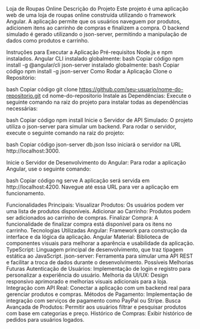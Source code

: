 Loja de Roupas Online
Descrição do Projeto
Este projeto é uma aplicação web de uma loja de roupas online construída utilizando o framework Angular. A aplicação permite que os usuários naveguem por produtos, adicionem itens ao carrinho de compras e finalizem a compra. O backend simulado é gerado utilizando o json-server, permitindo a manipulação de dados como produtos e carrinho.

Instruções para Executar a Aplicação
Pré-requisitos
Node.js e npm instalados.
Angular CLI instalado globalmente:
bash
Copiar código
npm install -g @angular/cli
json-server instalado globalmente:
bash
Copiar código
npm install -g json-server
Como Rodar a Aplicação
Clone o Repositório:

bash
Copiar código
git clone https://github.com/seu-usuario/nome-do-repositorio.git
cd nome-do-repositorio
Instale as Dependências: Execute o seguinte comando na raiz do projeto para instalar todas as dependências necessárias:

bash
Copiar código
npm install
Inicie o Servidor de API Simulado: O projeto utiliza o json-server para simular um backend. Para rodar o servidor, execute o seguinte comando na raiz do projeto:

bash
Copiar código
json-server db.json
Isso iniciará o servidor na URL http://localhost:3000.

Inicie o Servidor de Desenvolvimento do Angular: Para rodar a aplicação Angular, use o seguinte comando:

bash
Copiar código
ng serve
A aplicação será servida em http://localhost:4200. Navegue até essa URL para ver a aplicação em funcionamento.

Funcionalidades Principais:
Visualizar Produtos: Os usuários podem ver uma lista de produtos disponíveis.
Adicionar ao Carrinho: Produtos podem ser adicionados ao carrinho de compras.
Finalizar Compra: A funcionalidade de finalizar compra está disponível para os itens no carrinho.
Tecnologias Utilizadas
Angular: Framework para construção da interface e da lógica da aplicação.
Angular Material: Biblioteca de componentes visuais para melhorar a aparência e usabilidade da aplicação.
TypeScript: Linguagem principal de desenvolvimento, que traz tipagem estática ao JavaScript.
json-server: Ferramenta para simular uma API REST e facilitar a troca de dados durante o desenvolvimento.
Possíveis Melhorias Futuras
Autenticação de Usuários: Implementação de login e registro para personalizar a experiência do usuário.
Melhoria da UI/UX: Design responsivo aprimorado e melhorias visuais adicionais para a loja.
Integração com API Real: Conectar a aplicação com um backend real para gerenciar produtos e compras.
Métodos de Pagamento: Implementação de integração com serviços de pagamento como PayPal ou Stripe.
Busca Avançada de Produtos: Permitir aos usuários filtrar e pesquisar produtos com base em categorias e preço.
Histórico de Compras: Exibir histórico de pedidos para usuários logados.
